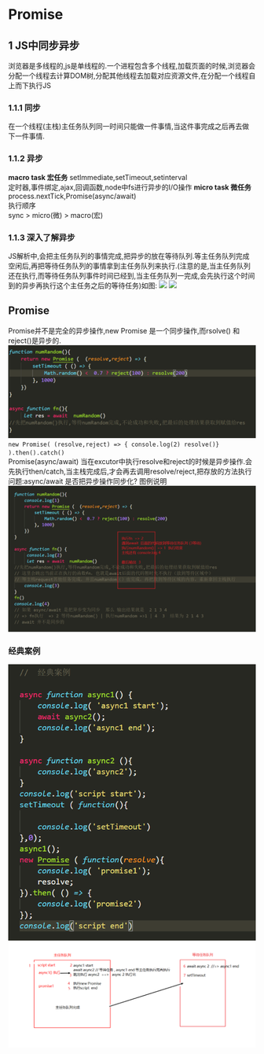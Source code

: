 # Promise  
## 1 JS中同步异步
浏览器是多线程的,js是单线程的.一个进程包含多个线程,加载页面的时候,浏览器会分配一个线程去计算DOM树,分配其他线程去加载对应资源文件,在分配一个线程自上而下执行JS
### 1.1.1 同步  
在一个线程(主栈)主任务队列同一时间只能做一件事情,当这件事完成之后再去做下一件事情.
### 1.1.2 异步
**macro task 宏任务** 
setlmmediate,setTimeout,setinterval  
定时器,事件绑定,ajax,回调函数,node中fs进行异步的I/O操作
**micro task 微任务** 
process.nextTick,Promise(async/await)  
执行顺序  
sync > micro(微) > macro(宏)
### 1.1.3 深入了解异步  
JS解析中,会把主任务队列的事情完成,把异步的放在等待队列.等主任务队列完成空闲后,再把等待任务队列的事情拿到主任务队列来执行.(注意的是,当主任务队列还在执行,而等待任务队列事件时间已经到,当主任务队列一完成,会先执行这个时间到的异步再执行这个主任务之后的等待任务)如图: 
<img src="https://github.com/FanYaoFan/front-end/blob/master/Promise/img/jasync2.png"></img>
<img src="https://github.com/FanYaoFan/front-end/blob/master/Promise/img/jasync1.png"></img>
## Promise 
Promise并不是完全的异步操作,new Promise 是一个同步操作,而rsolve() 和 reject()是异步的.  
<img src="https://github.com/FanYaoFan/front-end/blob/master/Promise/img/async.png"></img>
`new Promise( (resolve,reject) => { console.log(2) resolve()} ).then().catch()`  
Promise(async/await) 当在excutor中执行resolve和reject的时候是异步操作.会先执行then/catch,当主栈完成后,才会再去调用resolve/reject,把存放的方法执行
问题:async/await 是否把异步操作同步化? 图例说明 
<img src="https://github.com/FanYaoFan/front-end/blob/master/Promise/img/async3.png"></img>
### 经典案例   
<img src="https://github.com/FanYaoFan/front-end/blob/master/Promise/img/eg1.png"></img>
<img src="https://github.com/FanYaoFan/front-end/blob/master/Promise/img/eg2.png"></img>
